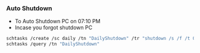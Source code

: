 ### Auto Shutdown
- To Auto Shutdown PC on 07:10 PM
- Incase you forgot shutdown PC

```bash
schtasks /create /sc daily /tn "DailyShutdown" /tr "shutdown /s /f /t 0" /st 19:10
schtasks /query /tn "DailyShutdown"
```